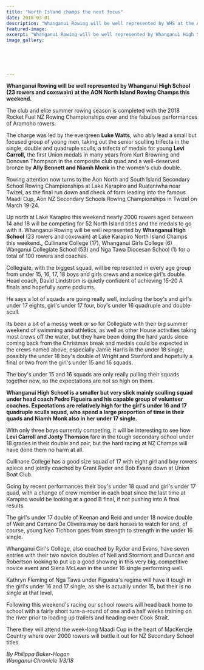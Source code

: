 ```yaml
---
title: "North Island champs the next focus"
date: 2018-03-01
description: "Whanganui Rowing will be well represented by WHS at the AON North Island Rowing Champs this weekend..."
featured-image: 
excerpt: "Whanganui Rowing will be well represented by Whanganui High School (23 rowers and coxswain) at the AON North Island Rowing Champs this weekend."
image_gallery:
    
    
    
    
    
---
```


<p><strong>Whanganui Rowing will be well represented by Whanganui High School (23 rowers and coxswain) at the AON North Island Rowing Champs this weekend.</strong></p>
<p class="element element-paragraph">The club and elite summer rowing season is completed with the 2018 Rocket Fuel NZ Rowing Championships over and the fabulous performances of Aramoho rowers.</p>
<p class="element element-paragraph">The charge was led by the evergreen <strong>Luke Watts</strong>, who ably lead a small but focused group of young men, taking out the senior sculling trifecta in the single, double and quadruple sculls, a trifecta of medals for young <strong>Levi Carroll,</strong> the first Union medals in many years from Kurt Browning and Donovan Thompson in the composite club quad and a well-deserved bronze by <strong>Ally Bennett and Niamh Monk</strong> in the women's club double.</p>
<p class="element element-paragraph">Rowing attention now turns to the Aon North and South Island Secondary School Rowing Championships at Lake Karapiro and Ruataniwha near Twizel, as the final run down and check of form leading into the famous Maadi Cup, Aon NZ Secondary Schools Rowing Championships in Twizel on March 19-24.</p>
<p class="element element-paragraph">Up north at Lake Karapiro this weekend nearly 2000 rowers aged between 14 and 18 will be competing for 52 North Island titles and the medals to go with it. Whanganui Rowing will be well represented by <strong>Whanganui High School</strong> (23 rowers and coxswain) at Lake Karapiro North Island Champs this weekend.<strong>,</strong> Cullinane College (17), Whanganui Girls College (6) Wanganui Collegiate School (53) and Nga Tawa Diocesan School (1) for a total of 100 rowers and coaches.</p>
<p class="element element-paragraph">Collegiate, with the biggest squad, will be represented in every age group from under 15, 16, 17, 18 boys and girls crews and a novice girl's double. Head coach, David Lindstrom is quietly confident of achieving 15-20 A finals and hopefully some podiums.</p>
<p class="element element-paragraph">He says a lot of squads are going really well, including the boy's and girl's under 17 eights, girl's under 17 four, boy's under 16 quadruple and double scull.</p>
<p class="element element-paragraph">Its been a bit of a messy week or so for Collegiate with their big summer weekend of swimming and athletics, as well as other House activities taking most crews off the water, but they have been doing the hard yards since coming back from the Christmas break and medals could be expected in the crews named above, especially Jamie Harris in the under 18 single, possibly the under 18 boy's double of Wright and Stanford and hopefully a final or two from the girl's under 15 and 16 squads.</p>
<p class="element element-paragraph">The boy's under 15 and 16 squads are only really pulling their squads together now, so the expectations are not so high on them.</p>
<p class="element element-paragraph"><strong>Whanganui High School is a smaller but very slick mainly sculling squad under head coach Pedro Figueira and his capable group of volunteer coaches. Expectations are relatively high for the girl's under 16 and 17 quadruple sculls squad, who spend a large proportion of time in their quads and Niamh Monk also in her under 17 single.</strong></p>
<p class="element element-paragraph">With only three boys currently competing, it will be interesting to see how <strong>Levi Carroll and Jonty Thomson</strong> fare in the tough secondary school under 18 grades in their double and pair, but the hard racing at NZ Champs will have done them no harm at all.</p>
<p class="element element-paragraph">Cullinane College has a good size squad of 17 with eight girl and boy rowers apiece and jointly coached by Grant Ryder and Bob Evans down at Union Boat Club.</p>
<p class="element element-paragraph">Going by recent performances their boy's under 18 quad and girl's under 17 quad, with a change of crew member in each boat since the last time at Karapiro would be looking at a good B final, if not pushing into A final results.</p>
<p class="element element-paragraph">The girl's under 17 double of Keenan and Reid and under 18 novice double of Weir and Carrano De Oliveira may be dark horses to watch for and, of course, young Neo Tichbon goes from strength to strength in the under 16 single.</p>
<p class="element element-paragraph">Whanganui Girl's College, also coached by Ryder and Evans, have seven entries with their two novice doubles of Neil and Stormont and Duncan and Robertson looking to put up a good showing in this very big, competitive novice event and Siena McLean in the under 16 single performing well.</p>
<p class="element element-paragraph">Kathryn Fleming of Nga Tawa under Figueira's regime will have it tough in the girl's under 16 and 17 single, as she is actually under 15, but their is no single at that level.</p>
<p class="element element-paragraph">Following this weekend's racing our school rowers will head back home to school with a fairly short turn-a-round of one and a half weeks training on the river prior to loading up trailers and heading over Cook Strait.</p>
<p class="element element-paragraph">There they will attend the week-long Maadi Cup in the heart of MacKenzie Country where over 2000 rowers will battle it out for NZ Secondary School titles.</p>
<p class="element element-paragraph"><em>By Philippa Baker-Hogan</em><br /><em>Wanganui Chronicle 1/3/18</em></p>

